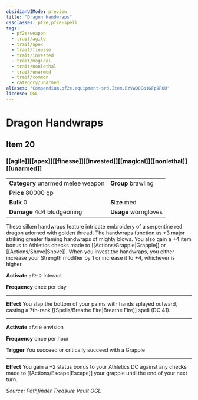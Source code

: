 ```yaml
---
obsidianUIMode: preview
title: "Dragon Handwraps"
cssclasses: pf2e,pf2e-spell
tags:
  - pf2e/weapon
  - trait/agile
  - trait/apex
  - trait/finesse
  - trait/invested
  - trait/magical
  - trait/nonlethal
  - trait/unarmed
  - trait/common
  - category/unarmed
aliases: "Compendium.pf2e.equipment-srd.Item.BzVwQ0Go1GFp9R0U"
license: OGL
---
```

# Dragon Handwraps
## Item 20
### [[agile]][[apex]][[finesse]][[invested]][[magical]][[nonlethal]][[unarmed]]

|  |  |
| -- | -- |
| **Category** unarmed melee weapon | **Group** brawling |
| **Price** 80000 gp |  |
| **Bulk** 0 | **Size** med |
| **Damage** 4d4 bludgeoning  | **Usage** worngloves |



These silken handwraps feature intricate embroidery of a serpentine red dragon adorned with golden thread. The handwraps function as +3 major striking greater flaming handwraps of mighty blows. You also gain a +4 item bonus to Athletics checks made to [[Actions/Grapple|Grapple]] or [[Actions/Shove|Shove]]. When you invest the handwraps, you either increase your Strength modifier by 1 or increase it to +4, whichever is higher.

**Activate** `pf2:2` Interact

**Frequency** once per day

* * *

**Effect** You slap the bottom of your palms with hands splayed outward, casting a 7th-rank [[Spells/Breathe Fire|Breathe Fire]] spell (DC 41).

* * *

**Activate** `pf2:0` envision

**Frequency** once per hour

**Trigger** You succeed or critically succeed with a Grapple

* * *

**Effect** You gain a +2 status bonus to your Athletics DC against any checks made to [[Actions/Escape|Escape]] your grapple until the end of your next turn.

*Source: Pathfinder Treasure Vault*
*OGL*